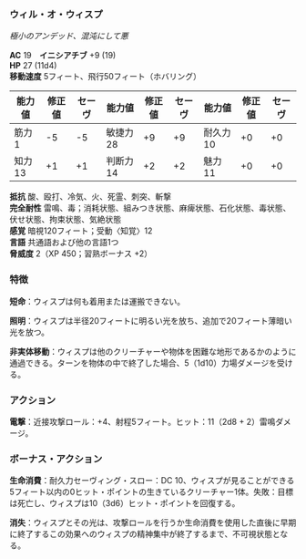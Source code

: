 ### ウィル・オ・ウィスプ
*極小のアンデッド、混沌にして悪*

**AC** 19　**イニシアチブ** +9 (19)  
**HP** 27 (11d4)  
**移動速度** 5フィート、飛行50フィート（ホバリング）

| 能力値 | 修正値 | セーヴ | 能力値 | 修正値 | セーヴ | 能力値 | 修正値 | セーヴ |
|--------|--------|--------|--------|--------|--------|--------|--------|--------|
| 筋力1 | -5 | -5 | 敏捷力28 | +9 | +9 | 耐久力10 | +0 | +0 |
| 知力13 | +1 | +1 | 判断力14 | +2 | +2 | 魅力11 | +0 | +0 |

**抵抗** 酸、殴打、冷気、火、死霊、刺突、斬撃  
**完全耐性** 雷鳴、毒；消耗状態、組みつき状態、麻痺状態、石化状態、毒状態、伏せ状態、拘束状態、気絶状態  
**感覚** 暗視120フィート；受動〈知覚〉12  
**言語** 共通語および他の言語1つ  
**脅威度** 2（XP 450；習熟ボーナス +2）

### 特徴

**短命**：ウィスプは何も着用または運搬できない。

**照明**：ウィスプは半径20フィートに明るい光を放ち、追加で20フィート薄暗い光を放つ。

**非実体移動**：ウィスプは他のクリーチャーや物体を困難な地形であるかのように通過できる。ターンを物体の中で終了した場合、5（1d10）力場ダメージを受ける。

### アクション

**電撃**：近接攻撃ロール：+4、射程5フィート。ヒット：11（2d8 + 2）雷鳴ダメージ。

### ボーナス・アクション

**生命消費**：耐久力セーヴィング・スロー：DC 10、ウィスプが見ることができる5フィート以内の0ヒット・ポイントの生きているクリーチャー1体。失敗：目標は死亡し、ウィスプは10（3d6）ヒット・ポイントを回復する。

**消失**：ウィスプとその光は、攻撃ロールを行うか生命消費を使用した直後に早期に終了するこの効果へのウィスプの精神集中が終了するまで、不可視状態となる。